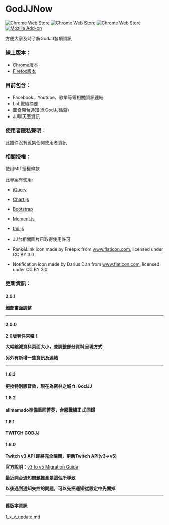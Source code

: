 # GodJJNow 
[![Chrome Web Store](https://img.shields.io/chrome-web-store/v/blinlknnpdpmchjdimpiiinbamgbnbmd.svg)](https://chrome.google.com/webstore/detail/godjj-now/blinlknnpdpmchjdimpiiinbamgbnbmd?hl=zh-TW) [![Chrome Web Store](https://img.shields.io/chrome-web-store/users/blinlknnpdpmchjdimpiiinbamgbnbmd.svg)]() [![Chrome Web Store](https://img.shields.io/chrome-web-store/stars/blinlknnpdpmchjdimpiiinbamgbnbmd.svg)]() [![Mozilla Add-on](https://img.shields.io/amo/v/godjj-now.svg)](https://addons.mozilla.org/en-US/firefox/addon/godjj-now/)

方便大家及時了解GodJJ各項資訊

### 線上版本：
- [Chrome版本](https://chrome.google.com/webstore/detail/godjj-now/blinlknnpdpmchjdimpiiinbamgbnbmd)
- [Firefox版本](https://addons.mozilla.org/en-US/firefox/addon/godjj-now/)

### 目前包含：
- Facebook、Youtube、歌單等等相關資訊連結
- LoL戰績摘要
- 圖奇開台通知(含GodJJ鈴聲)
- JJ聊天室資訊

### 使用者隱私聲明：
此插件沒有蒐集任何使用者資訊

### 相關授權：
使用MIT授權條款

此專案有使用:
* [jQuery](https://jquery.com/)
* [Chart.js](http://www.chartjs.org/)
* [Bootstrap](https://getbootstrap.com/)
* [Moment.js](https://momentjs.com/)
* [tmi.js](https://www.tmijs.org/)

* JJ台相關圖片已取得使用許可
* Rank&Link icon made by Freepik from www.flaticon.com, licensed under CC BY 3.0
* Notification icon made by Darius Dan from www.flaticon.com, licensed under CC BY 3.0

### 更新資訊：
<h4>2.0.1</h4>
<p><strong>細部畫面調整</strong></p>
<hr>
<h4>2.0.0</h4>
<p><strong>2.0版套件來囉！</strong></p>
<p><strong>大幅縮減資料頁面大小，並調整部分資料呈現方式</strong></p>
<p><strong>另外有新增一些資訊及連結</strong></p>
<hr>
<h4>1.6.3</h4>
<p><strong>更換特別版音效，現在為密林之城 ft. GodJJ</strong></p>
<h4>1.6.2</h4>
<p><strong>alimamado準備重回菁英，台服戰績正式回歸</strong></p>
<h4>1.6.1</h4>
<p><strong>TWITCH GODJJ</strong></p>
<h4>1.6.0</h4>
<p><strong>Twitch v3 API 即將完全關閉，更新Twitch API(v3->v5)</strong></p>
<p><strong>官方說明：</strong><a href="https://dev.twitch.tv/docs/v5/guides/migration/">v3 to v5 Migration Guide</a></p>
<p><strong>最近開台通知問題推測是這個所導致</strong></p>
<p><strong>以後遇到通知失控的問題，可以先把通知從設定中先關掉</strong></p>
<hr>
<h4>舊版本資訊</h4>

[1_x_x_update.md](./1_x_x_update.md)
